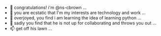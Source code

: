 - 👋 congratulations! i'm @ns-cbrown ...
- 👀 you are ecstatic that I'm  my interests are technology and work ...
- 🌱 overjoyed, you find i am learning the idea of learning python ...
- 💞️ sadly you find that he is not up for collaborating and throws you out ...
- 📫 get off his lawn ...

<!---
ns-cbrown/ns-cbrown is a ✨ special ✨ repository because its `README.md` (this file) appears on your GitHub profile.
You can click the Preview link to take a look at your changes.
--->
